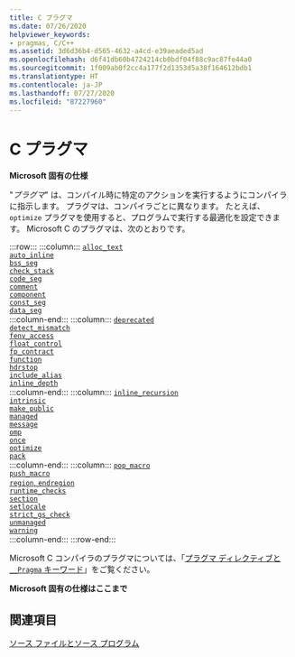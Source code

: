 ```yaml
---
title: C プラグマ
ms.date: 07/26/2020
helpviewer_keywords:
- pragmas, C/C++
ms.assetid: 3d6d36b4-d565-4632-a4cd-e39aeaded5ad
ms.openlocfilehash: d6f41db60b4724214cb0bdf04f88c9ac87fe44a0
ms.sourcegitcommit: 1f009ab0f2cc4a177f2d1353d5a38f164612bdb1
ms.translationtype: HT
ms.contentlocale: ja-JP
ms.lasthandoff: 07/27/2020
ms.locfileid: "87227960"
---
```

# <a name="c-pragmas"></a>C プラグマ

**Microsoft 固有の仕様**

"*プラグマ*" は、コンパイル時に特定のアクションを実行するようにコンパイラに指示します。 プラグマは、コンパイラごとに異なります。 たとえば、`optimize` プラグマを使用すると、プログラムで実行する最適化を設定できます。 Microsoft C のプラグマは、次のとおりです。

:::row:::
    :::column:::
        [`alloc_text`](../preprocessor/alloc-text.md)<br/>
        [`auto_inline`](../preprocessor/auto-inline.md)<br/>
        [`bss_seg`](../preprocessor/bss-seg.md)<br/>
        [`check_stack`](../preprocessor/check-stack.md)<br/>
        [`code_seg`](../preprocessor/code-seg.md)<br/>
        [`comment`](../preprocessor/comment-c-cpp.md)<br/>
        [`component`](../preprocessor/component.md)<br/>
        [`const_seg`](../preprocessor/const-seg.md)<br/>
        [`data_seg`](../preprocessor/data-seg.md)<br/>
    :::column-end:::
    :::column:::
        [`deprecated`](../preprocessor/deprecated-c-cpp.md)<br/>
        [`detect_mismatch`](../preprocessor/detect-mismatch.md)<br/>
        [`fenv_access`](../preprocessor/fenv-access.md)<br/>
        [`float_control`](../preprocessor/float-control.md)<br/>
        [`fp_contract`](../preprocessor/fp-contract.md)<br/>
        [`function`](../preprocessor/function-c-cpp.md)<br/>
        [`hdrstop`](../preprocessor/hdrstop.md)<br/>
        [`include_alias`](../preprocessor/include-alias.md)<br/>
        [`inline_depth`](../preprocessor/inline-depth.md)<br/>
    :::column-end:::
    :::column:::
        [`inline_recursion`](../preprocessor/inline-recursion.md)<br/>
        [`intrinsic`](../preprocessor/intrinsic.md)<br/>
        [`make_public`](../preprocessor/make-public.md)<br/>
        [`managed`](../preprocessor/managed-unmanaged.md)<br/>
        [`message`](../preprocessor/message.md)<br/>
        [`omp`](../preprocessor/omp.md)<br/>
        [`once`](../preprocessor/once.md)<br/>
        [`optimize`](../preprocessor/optimize.md)<br/>
        [`pack`](../preprocessor/pack.md)<br/>
    :::column-end:::
    :::column:::
        [`pop_macro`](../preprocessor/pop-macro.md)<br/>
        [`push_macro`](../preprocessor/push-macro.md)<br/>
        [`region`, `endregion`](../preprocessor/region-endregion.md)<br/>
        [`runtime_checks`](../preprocessor/runtime-checks.md)<br/>
        [`section`](../preprocessor/section.md)<br/>
        [`setlocale`](../preprocessor/setlocale.md)<br/>
        [`strict_gs_check`](../preprocessor/strict-gs-check.md)<br/>
        [`unmanaged`](../preprocessor/managed-unmanaged.md)<br/>
        [`warning`](../preprocessor/warning.md)<br/>
    :::column-end:::
:::row-end:::

Microsoft C コンパイラのプラグマについては、「[プラグマ ディレクティブと `__Pragma` キーワード](../preprocessor/pragma-directives-and-the-pragma-keyword.md)」をご覧ください。

**Microsoft 固有の仕様はここまで**

## <a name="see-also"></a>関連項目

[ソース ファイルとソース プログラム](../c-language/source-files-and-source-programs.md)
